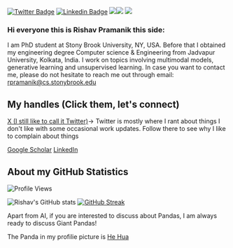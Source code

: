 [![Twitter Badge](https://img.shields.io/badge/-@rishavpramanik-1ca0f1?style=flat-square&labelColor=1ca0f1&logo=twitter&logoColor=white&link=https://twitter.com/RishavPramanik)](https://twitter.com/RishavPramanik) [![Linkedin Badge](https://img.shields.io/badge/-rishavpramanik-blue?style=flat-square&logo=Linkedin&logoColor=white&link=https://www.linkedin.com/in/rishavpramanik/)](https://www.linkedin.com/in/rishavpramanik/)
![](https://github.com/rishavpramanik)<img src="https://img.shields.io/github/followers/rishavpramanik?style=social"> <img src="https://img.shields.io/twitter/follow/rishavpramanik?style=social">
### Hi everyone this is Rishav Pramanik this side:

I am PhD student at Stony Brook University, NY, USA. Before that I obtained my engineering degree Computer science & Engineering from Jadvapur University, Kolkata, India. I work on topics involving multimodal models, generative learning and unsupervised learning. In case you want to contact me, please do not hesitate to reach me out through email: [rpramanik@cs.stonybrook.edu](mailto:rpramanik@cs.stonybrook.edu)
## My handles (Click them, let's connect)
[X (I still like to call it Twitter)](https://x.com/RishavPramanik)-> Twitter is mostly where I rant about things I don't like with some occasional work updates. Follow there to see why I like to complain about things 

[Google Scholar](https://scholar.google.com/citations?user=HK0s3E0AAAAJ&hl=en)    [LinkedIn](https://www.linkedin.com/in/rishavpramanik/)
## About my GitHub Statistics
![Profile Views](https://komarev.com/ghpvc/?username=rishavpramanik&color=blue)


![Rishav's GitHub stats](https://github-readme-stats.vercel.app/api?username=rishavpramanik&show_icons=true&theme=cobalt&count_private=true)
[![GitHub Streak](https://streak-stats.demolab.com?user=rishavpramanik&theme=gotham&hide_border=true&border_radius=4.7&date_format=j%20M%5B%20Y%5D&mode=weekly&count_private=true)](https://git.io/streak-stats)

Apart from AI, if you are interested to discuss about Pandas, I am always ready to discuss Giant Pandas!

The Panda in my profilie picture is [He Hua](https://en.wikipedia.org/wiki/Hua_Hua_(giant_panda))
